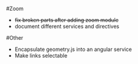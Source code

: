 #Zoom
- <s>fix broken parts after adding zoom module</s>
- document different services and directives


#Other
- Encapsulate geometry.js into an angular service
- Make links selectable